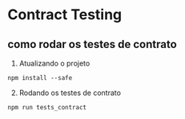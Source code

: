 # Contract Testing

## como rodar os testes de contrato
1. Atualizando o projeto
```
npm install --safe
```

2. Rodando os testes de contrato
```
npm run tests_contract
```